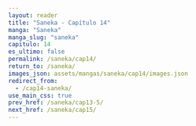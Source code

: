 ```yaml
---
layout: reader
title: "Saneka - Capítulo 14"
manga: "Saneka"
manga_slug: "saneka"
capitulo: 14
es_ultimo: false
permalink: /saneka/cap14/
return_to: /saneka/
images_json: assets/mangas/saneka/cap14/images.json
redirect_from:
  - /cap14-saneka/
use_main_css: true
prev_href: /saneka/cap13-5/
next_href: /saneka/cap15/
---
```

